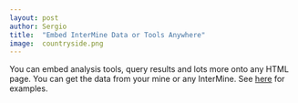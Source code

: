 ```yaml
---
layout: post
author: Sergio
title:  "Embed InterMine Data or Tools Anywhere"
image:  countryside.png
---
```


You can embed analysis tools, query results and lots more onto any HTML page. You can get the data from your mine or any InterMine. See [here](http://intermine.readthedocs.org/en/latest/embedding/) for examples.